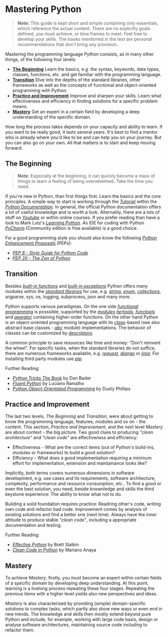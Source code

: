 # Mastering Python

> **Note:** This guide is kept short and simple containing only essentials, which reference the actual content. There are no explicitly goals defined, you must achieve, or time frames to meet. Feel free to develop your skills. The books mentioned in the text are personal recommendations that don't bring any provision.

Mastering the programming language Python consists, as in many other things, of the following four levels:

* [**The Beginning**](#the-beginning)
Learn the basics, e.g. the syntax, keywords, data types, classes, functions, etc. and get familiar with the programming language. 
* [**Transition**](#transition)
Dive into the depths of the standard libraries, other frameworks as well as the concepts of functional and object-oriented programming with Python.
* [**Practice and Improvement**](#practice-and-improvement)
Improve and sharpen your skills. Learn what effectiveness and efficiency in finding solutions for a specific problem means.
* [**Mastery**](#mastery)
Get an expert in a certain field by developing a deep understanding of the specific domain.

How long the process takes depends on your capacity and ability to learn. If you want to be really good, it lasts several years. It's best to find a mentor who is already where you'd like to be and can help you on your journey. But you can also go on your own. All that matters is to start and keep moving forward. 

## The Beginning 

> **Note:** Especially at the beginning, it can quickly become a mass of things to learn a feeling of being overwhelmed. Take the time you need.

If you're new in Python, than first things first. Learn the basics and the core principles. A simple way to start is working through the [*Tutorial*](https://docs.python.org/3.8/tutorial/index.html) within the [*Python Documentation*](https://docs.python.org/3/). In general, the official Python documentation offers a lot of useful knowledge and is worth a look. Alternatily, there are a lots of stuff on [*Youtube*](https://www.youtube.com/results?search_query=python3+tutorial) or within online courses. If you prefer reading than have a look to Mark Lutz's [*Learning Python*](https://www.oreilly.com/library/view/learning-python-5th/9781449355722/). As IDE for coding with Python [*PyCharm*](https://www.jetbrains.com/pycharm/) (Community edition is free available) is a good choice.

For a good programming style you should also know the following [*Python Enhancement Proposals*](https://www.python.org/dev/peps/) (PEPs):
* [*PEP 8 - Style Guide for Python Code*](https://www.python.org/dev/peps/pep-0008/)
* [*PEP 20 - The Zen of Python*](https://www.python.org/dev/peps/pep-0020/)

## Transition

Besides [*built-in functions*](https://docs.python.org/3/library/functions.html) and [*built-in exceptions*](https://docs.python.org/3/library/exceptions.html) Python offers many modules within the [*standard libraries*](https://docs.python.org/3/library/index.html) for use, e.g.  [*string*](https://docs.python.org/3/library/string.html), [*enum*](https://docs.python.org/3/library/enum.html), [*collections*](https://docs.python.org/3/library/collections.html), argparse, sys, os, logging, subprocess, json and many more.

Python supports various paradigmas. On the one side [*functional programming*](https://docs.python.org/3/howto/functional.html) is posssible, supported by the [*modules*](https://docs.python.org/3/library/functional.html) [*itertools*](https://docs.python.org/3/library/itertools.html), [*functools*](https://docs.python.org/3/library/functools.html) and [*operator*](https://docs.python.org/3/library/operator.html) containing higher-order functions. On the other hand Python is an object-oriented programming language with its [*class*](https://docs.python.org/3/tutorial/classes.html)-based (see also abstract base classes - [*abc*](https://docs.python.org/3/library/abc.html) module) implementations. The behavoir of classes can be customized by [*descriptors*](https://docs.python.org/3/howto/descriptor.html).

A common principle to save resources like time and money: "Don't reinvent the wheel". For specific tasks, when the standard libraries do not suffice, there are numerous frameworks available, e.g. [*request*](https://3.python-requests.org/), [*django*](https://www.djangoproject.com/) or [*jinja*](https://jinja.palletsprojects.com). For installing third party modules use [*pip*](https://docs.python.org/3/installing/index.html).

Further Reading:
* [*Python Tricks The Book*](https://www.amazon.com/-/de/dp/1775093301/) by Dan Bader
* [*Fluent Python*](https://www.oreilly.com/library/view/fluent-python/9781491946237/) by Luciano Ramalho
* [*Python Object-Orientated Programming*](https://www.packtpub.com/product/python-3-object-oriented-programming-third-edition/9781789615852) by Dusty Phillips

## Practice and Improvement 

The last two levels, *The Beginning* and *Transition*, were about getting to know the programming language, features, modules and so on - the content. This section, *Practice and Improvement*, and the next level *Mastery* are about context - the big picture. Two good clues to producing *"clean architecture"* and *"clean code"* are effectiveness and efficiency:

* Effectiveness - What are the correct items (out of Python's build-ins, modules or frameworks) to build a good solution?
* Efficiency - What does a good implementation requiring a minimum effort for implementation, extension and maintainance looks like?

Implicitly, both terms covers numerous dimensions in software development, e.g. use cases and its requirements, software architecture, complexity, performance and resource consumption, etc.. To find a good or even the best solution, you need, beside knownledge and skills the third keystone experience: The ability to know what not to do. 

Building a solid foundation requires practice: Readring other's code, writing own code and refactor bad code. Improvement comes by analysis of existing solutions and find a better one (next time). Always have the inner attitude to produce stable *"clean code"*, including a appropriate documentation and testing.

Further Reading:
* [*Effective Python*](https://www.oreilly.com/library/view/effective-python-90/9780134854717/) by Brett Slatkin
* [*Clean Code in Python*](https://www.packtpub.com/product/clean-code-in-python/9781788835831) by Mariano Anaya

## Mastery

To achieve *Mastery*, firstly, you must become an expert within certain fields of a specific domain by developing deep understanding. At this point, learning is a livelong process repeating these four stages. Repeating the previous items with a higher level yields also new perspectives and ideas.

*Mastery* is also characterized by providing (simple) domain-specific solutions to complex tasks, which partly also show new ways or even end in new trends. The knowledge and skills then mostly extend beyond pure Python and include, for example, working with large code basis, design or analyse software architectures, maintaining source code including to refactor them.